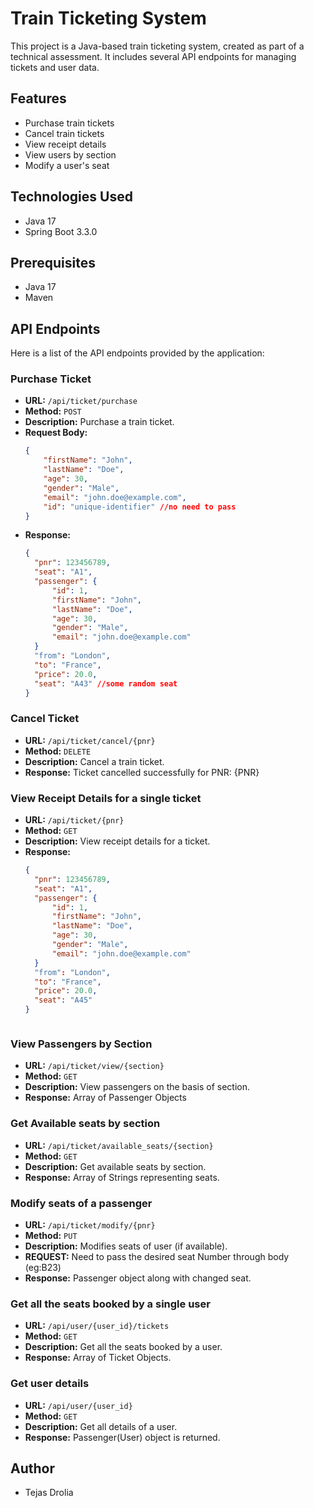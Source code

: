 # Train Ticketing System

This project is a Java-based train ticketing system, created as part of a technical assessment. It includes several API endpoints for managing tickets and user data.

## Features

- Purchase train tickets
- Cancel train tickets
- View receipt details
- View users by section
- Modify a user's seat

## Technologies Used

- Java 17
- Spring Boot 3.3.0

## Prerequisites

- Java 17
- Maven

## API Endpoints
Here is a list of the API endpoints provided by the application:

### Purchase Ticket

- **URL:** `/api/ticket/purchase`
- **Method:** `POST`
- **Description:** Purchase a train ticket.
- **Request Body:**
  ```json
  {
      "firstName": "John",
      "lastName": "Doe",
      "age": 30,
      "gender": "Male",
      "email": "john.doe@example.com",
      "id": "unique-identifier" //no need to pass 
  }
- **Response:**
  ```json
  {
    "pnr": 123456789,
    "seat": "A1",
    "passenger": {
        "id": 1,
        "firstName": "John",
        "lastName": "Doe",
        "age": 30,
        "gender": "Male",
        "email": "john.doe@example.com"
    }
    "from": "London",
    "to": "France",
    "price": 20.0,
    "seat": "A43" //some random seat
  }

### Cancel Ticket

- **URL:** `/api/ticket/cancel/{pnr}`
- **Method:** `DELETE`
- **Description:** Cancel a train ticket.
- **Response:**
  Ticket cancelled successfully for PNR: {PNR}
  

### View Receipt Details for a single ticket

- **URL:** `/api/ticket/{pnr}`
- **Method:** `GET`
- **Description:** View receipt details for a ticket.
- **Response:**
  ```json
  {
    "pnr": 123456789,
    "seat": "A1",
    "passenger": {
        "id": 1,
        "firstName": "John",
        "lastName": "Doe",
        "age": 30,
        "gender": "Male",
        "email": "john.doe@example.com"
    }
    "from": "London",
    "to": "France",
    "price": 20.0,
    "seat": "A45"
  }



### View Passengers by Section

- **URL:** `/api/ticket/view/{section}`
- **Method:** `GET`
- **Description:** View passengers on the basis of section.
- **Response:**
 Array of Passenger Objects

### Get Available seats by section

- **URL:** `/api/ticket/available_seats/{section}`
- **Method:** `GET`
- **Description:** Get available seats by section.
- **Response:**
  Array of Strings representing seats.


### Modify seats of a passenger

- **URL:** `/api/ticket/modify/{pnr}`
- **Method:** `PUT`
- **Description:** Modifies seats of user (if available).
- **REQUEST:** Need to pass the desired seat Number through body (eg:B23)
- **Response:**
  Passenger object along with changed seat.


### Get all the seats booked by a single user

- **URL:** `/api/user/{user_id}/tickets`
- **Method:** `GET`
- **Description:** Get all the seats booked by a user.
- **Response:**
  Array of Ticket Objects.


### Get user details

- **URL:** `/api/user/{user_id}`
- **Method:** `GET`
- **Description:** Get all details of a user.
- **Response:**
  Passenger(User) object is returned.


## Author

- Tejas Drolia












